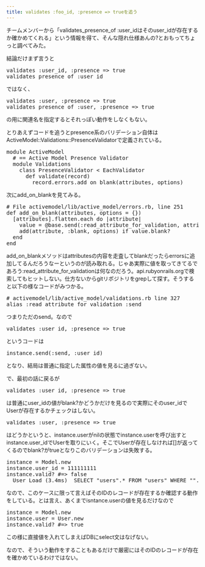 ```yaml
---
title: validates :foo_id, :presence => trueを追う
---
```

チームメンバーから「validates_presence_of :user_idはそのuser_idが存在するか確かめてくれる」という情報を得て、そんな隠れ仕様あんの?とおもってちょっと調べてみた。

結論だけまず言うと
<pre>
validates :user_id, :presence => true
validates_presence_of :user_id
</pre>
ではなく、
<pre>
validates :user, :presence => true
validates_presence_of :user, :presence => true
</pre>
の用に関連名を指定するとそれっぽい動作をしなくもない。

とりあえずコードを追うとpresence系のバリデーション自体はActiveModel::Validations::PresenceValidatorで定義されている。

<pre>module ActiveModel
  # == Active Model Presence Validator
  module Validations
    class PresenceValidator < EachValidator
      def validate(record)
        record.errors.add_on_blank(attributes, options)
</pre>

次にadd_on_blankを見てみる。

<pre># File activemodel/lib/active_model/errors.rb, line 251
def add_on_blank(attributes, options = {})
  [attributes].flatten.each do |attribute|
    value = @base.send(:read_attribute_for_validation, attribute)
    add(attribute, :blank, options) if value.blank?
  end
end
</pre>

add_on_blankメソッドはattributesの内容を走査してblankだったらerrorsに追加してるんだろうなーというのが読み取れる。じゃあ実際に値を取ってきてるであろう:read_attribute_for_validationは何なのだろう。api.rubyonrails.orgで検索してもヒットしない。仕方ないからgitリポジトリをgrepして探す。そうすると以下の様なコードがみつかる。

<pre># activemodel/lib/active_model/validations.rb line 327
alias :read_attribute_for_validation :send
</pre>

つまりただのsend。なので

<pre>validates :user_id, :presence => true</pre>

というコードは

<pre>instance.send(:send, :user_id)</pre>

となり、結局は普通に指定した属性の値を見るに過ぎない。


で、最初の話に戻るが

<pre>
validates :user_id, :presence => true
</pre>
は普通にuser_idの値がblank?かどうかだけを見るので実際にそのuser_idでUserが存在するかチェックはしない。

<pre>
validates :user, :presence => true
</pre>

はどうかというと、instance.userがnilの状態でinstance.userを呼び出すとinstance.user_idでUserを取りにいく。そこでUserが存在しなければ[]が返ってくるのでblank?がtrueとなりこのバリデーションは失敗する。

<pre>
instance = Model.new
instance.user_id = 111111111
instance.valid? #=> false
  User Load (3.4ms)  SELECT "users".* FROM "users" WHERE ""."id" = 111111111 LIMIT 1
</pre>

なので、このケースに限って言えばそのIDのレコードが存在するか確認する動作をしている。とは言え、あくまでisntance.userの値を見るだけなので

<pre>
instance = Model.new
instance.user = User.new
instance.valid? #=> true
</pre>

この様に直接値を入れてしまえばDBにselect文はなげない。

なので、そういう動作をすることもあるだけで厳密にはそのIDのレコードが存在を確かめているわけではない。
